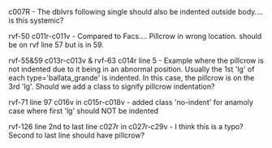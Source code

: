  c007R - The dblvrs following single should also be indented outside body.... is this systemic?

 rvf-50 c011r-c011v - Compared to Facs.... Pillcrow in wrong location. should be on rvf line 57 but is in 59.

 rvf-55&59 c013r-c013v & rvf-63 c014r line 5 - Example where the pillcrow is not indented due to it being in an abnormal position. Usually the 1st 'lg' of each type='ballata_grande' is indented. In this case, the pillcrow is on the 3rd 'lg'. Should we add a class to signify pillcrow indentation?

 rvf-71 line 97 c016v in c015r-c018v - added class 'no-indent' for anamoly case where first 'lg' should NOT be indented

 rvf-126 line 2nd to last line c027r in c027r-c29v - I think this is a typo? Second to last line should have pillcrow?